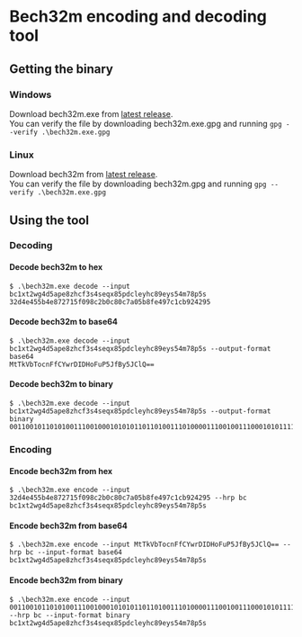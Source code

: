 
# Bech32m encoding and decoding tool

## Getting the binary
### Windows
Download bech32m.exe from [latest release](https://github.com/B4rtosek/PA193/releases).  
You can verify the file by downloading bech32m.exe.gpg and running `gpg --verify .\bech32m.exe.gpg`
### Linux
Download bech32m from [latest release](https://github.com/B4rtosek/PA193/releases).  
You can verify the file by downloading bech32m.gpg and running `gpg --verify .\bech32m.exe.gpg`

## Using the tool
### Decoding
#### Decode bech32m to hex
 ```
$ .\bech32m.exe decode --input bc1xt2wg4d5ape8zhcf3s4seqx85pdcleyhc89eys54m78p5s
32d4e455b4e872715f098c2b0c80c7a05b8fe497c1cb924295
```
#### Decode bech32m to base64
 ```
$ .\bech32m.exe decode --input bc1xt2wg4d5ape8zhcf3s4seqx85pdcleyhc89eys54m78p5s --output-format base64
MtTkVbTocnFfCYwrDIDHoFuP5JfBy5JClQ==
```

#### Decode bech32m to binary
 ```
$ .\bech32m.exe decode --input bc1xt2wg4d5ape8zhcf3s4seqx85pdcleyhc89eys54m78p5s --output-format binary
00110010110101001110010001010101101101001110100001110010011100010101111100001001100011000010101100001100100000001100011110100000010110111000111111100100100101111100000111001011100100100100001010010101
 ```
 
### Encoding
#### Encode bech32m from hex
 ```
$ .\bech32m.exe encode --input 32d4e455b4e872715f098c2b0c80c7a05b8fe497c1cb924295 --hrp bc
bc1xt2wg4d5ape8zhcf3s4seqx85pdcleyhc89eys54m78p5s
```
#### Encode bech32m from base64
 ```
$ .\bech32m.exe encode --input MtTkVbTocnFfCYwrDIDHoFuP5JfBy5JClQ== --hrp bc --input-format base64
bc1xt2wg4d5ape8zhcf3s4seqx85pdcleyhc89eys54m78p5s
```

#### Encode bech32m from binary
 ```
$ .\bech32m.exe encode --input 00110010110101001110010001010101101101001110100001110010011100010101111100001001100011000010101100001100100000001100011110100000010110111000111111100100100101111100000111001011100100100100001010010101 --hrp bc --input-format binary
bc1xt2wg4d5ape8zhcf3s4seqx85pdcleyhc89eys54m78p5s
```
